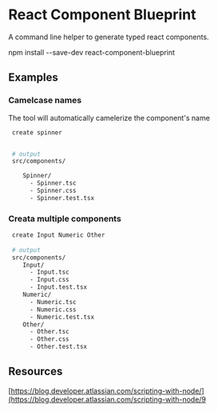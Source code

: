 # React Component Blueprint

A command line helper to generate typed react components.

npm install --save-dev react-component-blueprint

## Examples

### Camelcase names

The tool will automatically camelerize the component's name

```bash
 create spinner


 # output
 src/components/

    Spinner/
      - Spinner.tsc
      - Spinner.css
      - Spinner.test.tsx
```

### Creata multiple components

```bash
 create Input Numeric Other
 
 # output
 src/components/
    Input/
      - Input.tsc
      - Input.css
      - Input.test.tsx
    Numeric/
      - Numeric.tsc
      - Numeric.css
      - Numeric.test.tsx
    Other/
      - Other.tsc
      - Other.css
      - Other.test.tsx
```

## Resources 

[https://blog.developer.atlassian.com/scripting-with-node/](https://blog.developer.atlassian.com/scripting-with-node/9